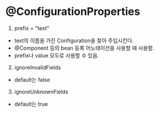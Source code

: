 # @ConfigurationProperties

1. prefix = "text"
- text의 이름을 가진 Configuration을 찾아 주입시킨다.
- @Component 등의 bean 등록 어노테이션을 사용할 때 사용함.
- prefix나 value 모두로 사용할 수 있음.

2. ignoreInvalidFields
- default는 false

3. ignoreUnknownFields
- default는 true